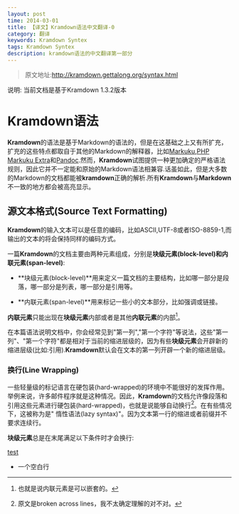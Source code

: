 ```yaml
---
layout: post
time: 2014-03-01
title: 【译文】Kramdown语法中文翻译-0
category: 翻译
keywords: Kramdown Syntex
tags: Kramdown Syntex
description: kramdown语法的中文翻译第一部分
---
```


> 原文地址:<http://kramdown.gettalong.org/syntax.html> 

说明: 当前文档是基于Kramdown 1.3.2版本

# Kramdown语法

**Kramdown**的语法是基于Markdown的语法的，但是在这基础之上又有所扩充，扩充的这些特点都取自于其他的Markdown的解释器，比如[Markuku][Markuku],[PHP Markuku Extra][PHP]和[Pandoc][Pandoc].然而，**Kramdown**试图提供一种更加确定的严格语法规则，因此它并不一定能和原始的Markdown语法相兼容.话虽如此，但是大多数的Markdown的文档都能被**kramdown**正确的解析.所有**Kramdown**与**Markdown**不一致的地方都会被高亮显示。


## 源文本格式(Source Text Formatting)

**Kramdown**的输入文本可以是任意的编码，比如ASCII,UTF-8或者ISO-8859-1,而输出的文本的将会保持同样的编码方式。

一篇**Kramdown**的文档主要由两种元素组成，分别是**块级元素(block-level)**和**内联元素(span-level)**:

- **块级元素(block-level)**用来定义一篇文档的主要结构，比如哪一部分是段落，哪一部分是列表，哪一部分是引用等。

- **内联元素(span-level)**用来标记一些小的文本部分，比如强调或链接。

**内联元素**只能出现在**块级元素**内部或者是其他**内联元素**的内部[^1]。

在本篇语法说明文档中，你会经常见到"第一列","第一个字符"等说法，这些"第一列"、"第一个字符"都是相对于当前的缩进层级的，因为有些**块级元素**会开辟新的缩进层级(比如:引用).**Kramdown**默认会在文本的第一列开辟一个新的缩进层级。


### 换行(Line Wrapping)

一些轻量级的标记语言在硬包装(hard-wrapped)的环境中不能很好的发挥作用。举例来说，许多邮件程序就是这种情况。因此，**Kramdown**的文档允许像段落和引用这些元素进行硬包装(hard-wrapped)，也就是说能够自动换行[^2]。在有些情况下，这被称为是" 惰性语法(lazy syntax)"。因为文本第一行的缩进或者前缀并不要求连续行。

**块级元素**总是在末尾满足以下条件时才会换行:

[test](#test)

- 一个空白行


[^1]: 也就是说内联元素是可以嵌套的。
[^2]: 原文是broken across lines，我不太确定理解的对不对。

[Markuku]: http://maruku.rubyforge.org/
[PHP]: http://michelf.ca/projects/php-markdown/extra/
[Pandoc]: http://johnmacfarlane.net/pandoc/
